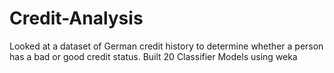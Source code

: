 # Credit-Analysis
Looked at a dataset of German credit history to determine whether a person has a bad or good credit status.
 Built 20 Classifier Models using weka
 
